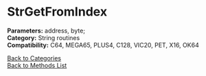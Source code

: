 # StrGetFromIndex

**Parameters:** address, byte;  
**Category:** String routines  
**Compatibility:** C64, MEGA65, PLUS4, C128, VIC20, PET, X16, OK64  


[Back to Categories](../categories/string_routines.md)  
[Back to Methods List](../../SUMMARY.md)
